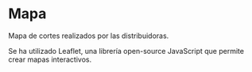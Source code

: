 # Mapa

Mapa de cortes realizados por las distribuidoras.


Se ha utilizado Leaflet, una librería open-source JavaScript que permite crear mapas interactivos. 
